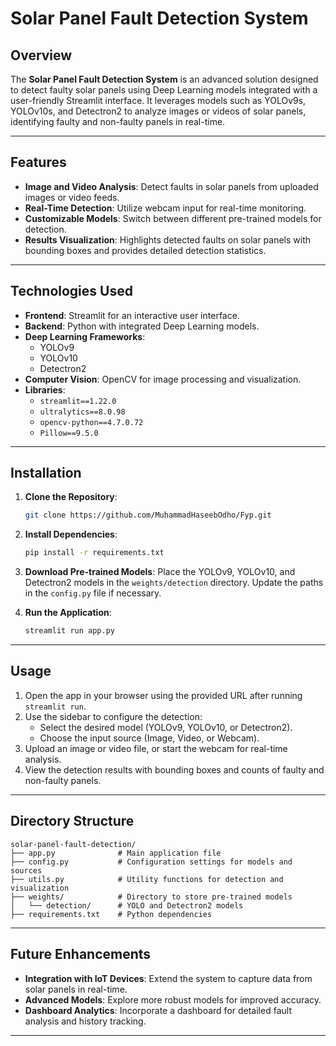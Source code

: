

# Solar Panel Fault Detection System

## Overview
The **Solar Panel Fault Detection System** is an advanced solution designed to detect faulty solar panels using Deep Learning models integrated with a user-friendly Streamlit interface. It leverages models such as YOLOv9s, YOLOv10s, and Detectron2 to analyze images or videos of solar panels, identifying faulty and non-faulty panels in real-time.

---

## Features
- **Image and Video Analysis**: Detect faults in solar panels from uploaded images or video feeds.
- **Real-Time Detection**: Utilize webcam input for real-time monitoring.
- **Customizable Models**: Switch between different pre-trained models for detection.
- **Results Visualization**: Highlights detected faults on solar panels with bounding boxes and provides detailed detection statistics.

---

## Technologies Used
- **Frontend**: Streamlit for an interactive user interface.
- **Backend**: Python with integrated Deep Learning models.
- **Deep Learning Frameworks**: 
  - YOLOv9
  - YOLOv10
  - Detectron2
- **Computer Vision**: OpenCV for image processing and visualization.
- **Libraries**: 
  - `streamlit==1.22.0`
  - `ultralytics==8.0.98`
  - `opencv-python==4.7.0.72`
  - `Pillow==9.5.0`

---

## Installation

1. **Clone the Repository**:
   ```bash
   git clone https://github.com/MuhammadHaseebOdho/Fyp.git
   ```

2. **Install Dependencies**:
   ```bash
   pip install -r requirements.txt
   ```

3. **Download Pre-trained Models**:
   Place the YOLOv9, YOLOv10, and Detectron2 models in the `weights/detection` directory. Update the paths in the `config.py` file if necessary.

4. **Run the Application**:
   ```bash
   streamlit run app.py
   ```

---

## Usage
1. Open the app in your browser using the provided URL after running `streamlit run`.
2. Use the sidebar to configure the detection:
   - Select the desired model (YOLOv9, YOLOv10, or Detectron2).
   - Choose the input source (Image, Video, or Webcam).
3. Upload an image or video file, or start the webcam for real-time analysis.
4. View the detection results with bounding boxes and counts of faulty and non-faulty panels.

---

## Directory Structure
```plaintext
solar-panel-fault-detection/
├── app.py              # Main application file
├── config.py           # Configuration settings for models and sources
├── utils.py            # Utility functions for detection and visualization
├── weights/            # Directory to store pre-trained models
│   └── detection/      # YOLO and Detectron2 models
├── requirements.txt    # Python dependencies
```

---

## Future Enhancements
- **Integration with IoT Devices**: Extend the system to capture data from solar panels in real-time.
- **Advanced Models**: Explore more robust models for improved accuracy.
- **Dashboard Analytics**: Incorporate a dashboard for detailed fault analysis and history tracking.

---


